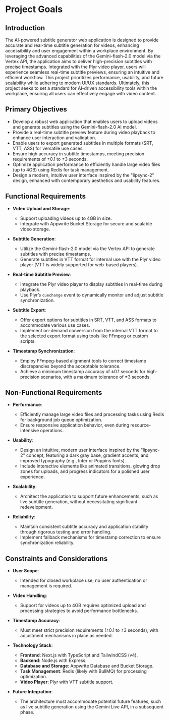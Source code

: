 # Project Goals

## Introduction

The AI-powered subtitle generator web application is designed to provide accurate and real-time subtitle generation for videos, enhancing accessibility and user engagement within a workplace environment. By leveraging the advanced capabilities of the Gemini-flash-2.0 model via the Vertex API, the application aims to deliver high-precision subtitles with precise timestamps. Integrated with the Plyr video player, users will experience seamless real-time subtitle previews, ensuring an intuitive and efficient workflow. This project prioritizes performance, usability, and future scalability while adhering to modern UI/UX standards. Ultimately, this project seeks to set a standard for AI-driven accessibility tools within the workplace, ensuring all users can effectively engage with video content.

## Primary Objectives

- Develop a robust web application that enables users to upload videos and generate subtitles using the Gemini-flash-2.0 AI model.
- Provide a real-time subtitle preview feature during video playback to enhance user interaction and validation.
- Enable users to export generated subtitles in multiple formats (SRT, VTT, ASS) for versatile use cases.
- Ensure high accuracy in subtitle timestamps, meeting precision requirements of ±0.1 to ±3 seconds.
- Optimize application performance to efficiently handle large video files (up to 4GB) using Redis for task management.
- Design a modern, intuitive user interface inspired by the "lipsync-2" design, enhanced with contemporary aesthetics and usability features.

## Functional Requirements

- **Video Upload and Storage**:  
  - Support uploading videos up to 4GB in size.  
  - Integrate with Appwrite Bucket Storage for secure and scalable video storage.

- **Subtitle Generation**:  
  - Utilize the Gemini-flash-2.0 model via the Vertex API to generate subtitles with precise timestamps.  
  - Generate subtitles in VTT format for internal use with the Plyr video player (VTT is widely supported for web-based players).

- **Real-time Subtitle Preview**:  
  - Integrate the Plyr video player to display subtitles in real-time during playback.  
  - Use Plyr’s `cuechange` event to dynamically monitor and adjust subtitle synchronization.

- **Subtitle Export**:  
  - Offer export options for subtitles in SRT, VTT, and ASS formats to accommodate various use cases.  
  - Implement on-demand conversion from the internal VTT format to the selected export format using tools like FFmpeg or custom scripts.

- **Timestamp Synchronization**:  
  - Employ FFmpeg-based alignment tools to correct timestamp discrepancies beyond the acceptable tolerance.  
  - Achieve a minimum timestamp accuracy of ±0.1 seconds for high-precision scenarios, with a maximum tolerance of ±3 seconds.

## Non-Functional Requirements

- **Performance**:  
  - Efficiently manage large video files and processing tasks using Redis for background job queue optimization.  
  - Ensure responsive application behavior, even during resource-intensive operations.

- **Usability**:  
  - Design an intuitive, modern user interface inspired by the "lipsync-2" concept, featuring a dark gray base, gradient accents, and improved typography (e.g., Inter or Poppins fonts).  
  - Include interactive elements like animated transitions, glowing drop zones for uploads, and progress indicators for a polished user experience.

- **Scalability**:  
  - Architect the application to support future enhancements, such as live subtitle generation, without necessitating significant redevelopment.

- **Reliability**:  
  - Maintain consistent subtitle accuracy and application stability through rigorous testing and error handling.  
  - Implement fallback mechanisms for timestamp correction to ensure synchronization reliability.

## Constraints and Considerations

- **User Scope**:  
  - Intended for closed workplace use; no user authentication or management is required.

- **Video Handling**:  
  - Support for videos up to 4GB requires optimized upload and processing strategies to avoid performance bottlenecks.

- **Timestamp Accuracy**:  
  - Must meet strict precision requirements (±0.1 to ±3 seconds), with adjustment mechanisms in place as needed.

- **Technology Stack**:  
  - **Frontend**: Next.js with TypeScript and TailwindCSS (v4).  
  - **Backend**: Node.js with Express.  
  - **Database and Storage**: Appwrite Database and Bucket Storage.  
  - **Task Management**: Redis (likely with BullMQ) for processing optimization.  
  - **Video Player**: Plyr with VTT subtitle support.

- **Future Integration**:  
  - The architecture must accommodate potential future features, such as live subtitle generation using the Gemini Live API, in a subsequent phase.
